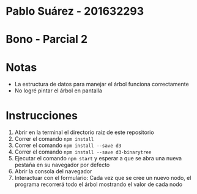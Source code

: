 # Pablo Suárez - 201632293
# Bono - Parcial 2

# Notas
<ul>
    <li>La estructura de datos para manejar el árbol funciona correctamente</li>
    <li>No logré pintar el árbol en pantalla</li>
</ul>

# Instrucciones
<ol>
    <li>Abrir en la terminal el directorio raiz de este repositorio</li>
    <li>Correr el comando <code>npm install</code></li>
    <li>Correr el comando <code>npm install --save d3</code></li>
    <li>Correr el comando <code>npm install --save d3-binarytree</code></li>
    <li>Ejecutar el comando <code>npm start</code> y esperar a que se abra una nueva pestaña en su navegador por defecto</li>
    <li>Abrir la consola del navegador</li>
    <li>Interactuar con el formulario: Cada vez que se cree un nuevo nodo, el programa recorrerá todo el árbol mostrando el valor de cada nodo</li>
</ol>
